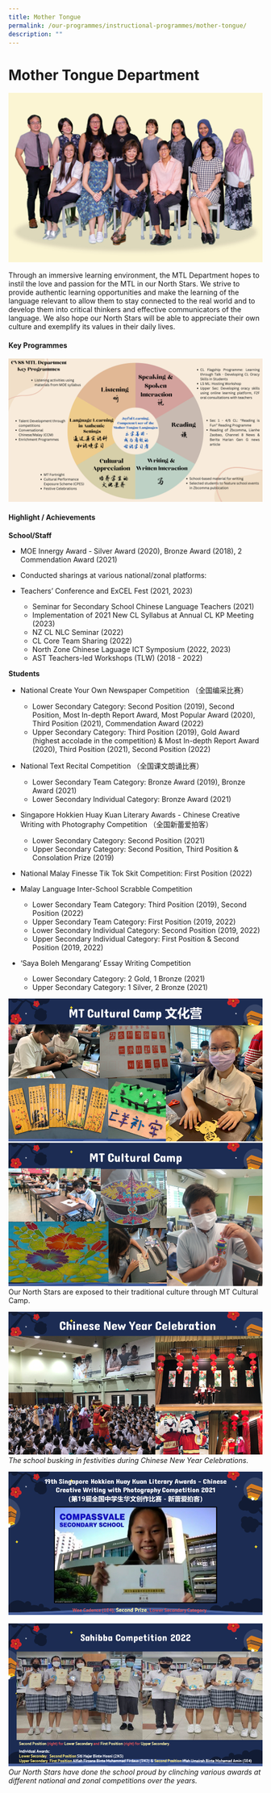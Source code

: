```yaml
---
title: Mother Tongue
permalink: /our-programmes/instructional-programmes/mother-tongue/
description: ""
---
```

# Mother Tongue Department
![](/images/mother%20tongue%20(1).jpg)

Through an immersive learning environment, the MTL Department hopes to instil the love and passion for the MTL in our North Stars. We strive to provide authentic learning opportunities and make the learning of the language relevant to allow them to stay connected to the real world and to develop them into critical thinkers and effective communicators of the language. We also hope our North Stars will be able to appreciate their own culture and exemplify its values in their daily lives. 

#### Key Programmes
![](/images/cvss%20mtl%20key%20programmes.png)

#### Highlight / Achievements

**School/Staff**

*   MOE Innergy Award - Silver Award (2020), Bronze Award (2018), 2 Commendation Award (2021)
    
*   Conducted sharings at various national/zonal platforms: 
    
* Teachers’ Conference and ExCEL Fest (2021, 2023)
    * Seminar for Secondary School Chinese Language Teachers (2021)
  * Implementation of 2021 New CL Syllabus at Annual CL KP Meeting (2023)
  * NZ CL NLC Seminar (2022)
  * CL Core Team Sharing (2022)
  * North Zone Chinese Laguage ICT Symposium (2022, 2023)  
  * AST Teachers-led Workshops (TLW) (2018 - 2022)
    
**Students**

*   National Create Your Own Newspaper Competition （全国编采比赛）
    *   Lower Secondary Category: Second Position (2019), Second Position, Most In-depth Report Award, Most Popular Award (2020), Third Position (2021), Commendation Award (2022)
    *   Upper Secondary Category: Third Position (2019), Gold Award (highest accolade in the competition) & Most In-depth Report Award (2020), Third Position (2021), Second Position (2022)
    

*   National Text Recital Competition （全国课文朗诵比赛）    
    *   Lower Secondary Team Category: Bronze Award (2019), Bronze Award (2021)
    *   Lower Secondary Individual Category: Bronze Award (2021)
    
*   Singapore Hokkien Huay Kuan Literary Awards - Chinese Creative Writing with Photography Competition （全国新蕾爱拍客）
    
    *   Lower Secondary Category: Second Position (2021)
    *   Upper Secondary Category: Second Position, Third Position & Consolation Prize (2019)
    

*   National Malay Finesse Tik Tok Skit Competition: First Position (2022)
    
*   Malay Language Inter-School Scrabble Competition
    *   Lower Secondary Team Category: Third Position (2019), Second Position (2022)
    *   Upper Secondary Team Category: First Position (2019, 2022)
    *   Lower Secondary Individual Category: Second Position (2019, 2022)
    *   Upper Secondary Individual Category: First Position & Second Position (2019, 2022)
    
*   ‘Saya Boleh Mengarang’ Essay Writing Competition 
    *   Lower Secondary Category: 2 Gold, 1 Bronze (2021)
    *   Upper Secondary Category: 1 Silver, 2 Bronze (2021)

![](/images/mt%20cultural%20camp_1left.png)
![](/images/mt%20cultural%20camp_2right.png)
Our North Stars are exposed to their traditional culture through MT Cultural Camp.

![](/images/chinesenewyr.png)
*The school busking in festivities during Chinese New Year Celebrations.*

![](/images/cl%20writing%20award.png)

![](/images/ml%20scrabble%20competition.png)
*Our North Stars have done the school proud by clinching various awards at different national and zonal competitions over the years.*